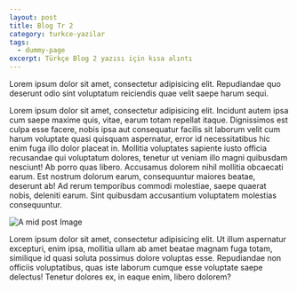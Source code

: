 ```yaml
---
layout: post
title: Blog Tr 2
category: turkce-yazilar
tags: 
  - dummy-page
excerpt: Türkçe Blog 2 yazısı için kısa alıntı
---
```


Lorem ipsum dolor sit amet, consectetur adipisicing elit. Repudiandae quo deserunt odio sint voluptatum reiciendis quae velit saepe harum sequi.

Lorem ipsum dolor sit amet, consectetur adipisicing elit. Incidunt autem ipsa cum saepe maxime quis, vitae, earum totam repellat itaque. Dignissimos est culpa esse facere, nobis ipsa aut consequatur facilis sit laborum velit cum harum voluptate quasi quisquam aspernatur, error id necessitatibus hic enim fuga illo dolor placeat in. Mollitia voluptates sapiente iusto officia recusandae qui voluptatum dolores, tenetur ut veniam illo magni quibusdam nesciunt! Ab porro quas libero. Accusamus dolorem nihil mollitia obcaecati earum. Est nostrum dolorum earum, consequuntur maiores beatae, deserunt ab! Ad rerum temporibus commodi molestiae, saepe quaerat nobis, deleniti earum. Sint quibusdam accusantium voluptatem molestias consequuntur.

![A mid post Image](https://picsum.photos/1200/480/?image=222)

Lorem ipsum dolor sit amet, consectetur adipisicing elit. Ut illum aspernatur excepturi, enim ipsa, mollitia ullam ab amet beatae magnam fuga totam, similique id quasi soluta possimus dolore voluptas esse. Repudiandae non officiis voluptatibus, quas iste laborum cumque esse voluptate saepe delectus! Tenetur dolores ex, in eaque enim, libero dolorem?